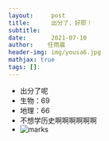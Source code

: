 ```yaml
---
layout:     post
title:      出分了，好耶！
subtitle:
date:       2021-07-10
author:    任雨晨
header-img: img/yousa6.jpg
mathjax: true
tags: []:
---
```

* 出分了呢
* 生物：69
* 地理：66
* 不想学历史啊啊啊啊啊啊
* ![marks](https://ryc.pp.ua/in-post-img/2021-07-10-1.PNG)